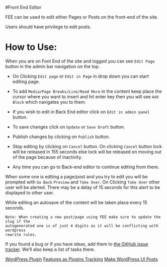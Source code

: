#Front End Editor

FEE can be used to edit either Pages or Posts on the front-end of the site.

Users should have privilege to edit posts.

# How to Use:

When you are on Font End of the site and logged you can see `Edit Page` button in
the admin bar navigation on the top.

* On Clicking `Edit page` or `Edit in Page` in drop down you can start editing page.

* To add `Media/Page Breaks/Line/Read More` in the content keep place the cursor where you want to insert and hit enter key then you will see `Add Block` which navigates you to them. 

* If you wish to edit in Back End editor click on `Edit in admin panel` button.

* To save changes click on `Update` or `Save Draft` button.

* Publish changes by clicking on `Publish` button.

* Stop editing by clicking on `Cancel` button. On clicking `Cancel` button lock will be released in 155 seconds else lock will be released on moving out of the page because of inactivity.

* Any time you can go to Back-end editor to continue editing from there.


When some one is editing a page/post and you try to edit you will be prompted
with `Go Back` `Preview` and `Take Over`. On Clicking `Take Over` other user
will be alerted. There may be a delay of 15 seconds for this alert to be displayed to other user.

While editing an autosave of the content will be taken place every 15 seconds.

```
Note: When creating a new post/page using FEE make sure to update the slug if the
autogenerated one is of just 4 digits as it will be conflicting with wordpress
rewrite rules.
```

If you found a bug or if you have ideas, add them to [the GitHub issue tracker](https://github.com/avryl/wp-front-end-editor/issues/new). We’ll also keep a list of tasks there.

[WordPress Plugin](http://wordpress.org/plugins/wp-front-end-editor/)
[Features as Plugins Tracking](http://make.wordpress.org/core/features-as-plugins/)
[Make WordPress UI Posts](http://make.wordpress.org/ui/tag/front-end-editor/)
